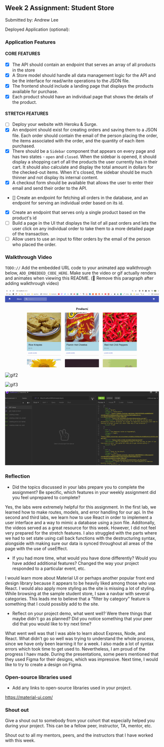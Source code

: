 ## Week 2 Assignment: Student Store

Submitted by: Andrew Lee

Deployed Application (optional): 

### Application Features

#### CORE FEATURES

- [X] The API should contain an endpoint that serves an array of all products in the store
- [X] A Store model should handle all data management logic for the API and be the interface for read/write operations to the JSON file.
- [X] The frontend should include a landing page that displays the products available for purchase.
- [X] Each product should have an individual page that shows the details of the product.

#### STRETCH FEATURES

- [ ] Deploy your website with Heroku & Surge. 
- [X] An endpoint should exist for creating orders and saving them to a JSON file. Each order should contain the email of the person placing the order, the items associated with the order, and the quantity of each item purchased.
- [X] There should be a `Sidebar` component that appears on every page and has two states - `open` and `closed`. When the sidebar is opened, it should display a shopping cart of all the products the user currently has in their cart. It should also calculate and display the total amount in dollars for the checked-out items. When it's closed, the sidebar should be much thinner and not display its internal content.
- [X] A checkout form should be available that allows the user to enter their email and send their order to the API.
- [] Create an endpoint for fetching all orders in the database, and an endpoint for serving an individual order based on its id.
- [X] Create an endpoint that serves only a single product based on the product's id
- [ ] Build a page in the UI that displays the list of all past orders and lets the user click on any individual order to take them to a more detailed page of the transaction.
- [ ] Allow users to use an input to filter orders by the email of the person who placed the order.

### Walkthrough Video

`TODO://` Add the embedded URL code to your animated app walkthrough below, `ADD_EMBEDDED_CODE_HERE`. Make sure the video or gif actually renders and animates when viewing this README. (🚫 Remove this paragraph after adding walkthrough video)

![gif1](https://github.com/f1rstpr/w2_assignment/blob/master/gifs/walkthrough1.gif)

![gif2](https://github.com/f1rstpr/w2_assignment/blob/master/gifs/walkthrough2.gif)

![gif3](https://github.com/f1rstpr/w2_assignment/blob/master/gifs/walkthrough3.gif)

![requests](https://github.com/f1rstpr/w2_assignment/blob/master/gifs/requests.gif)

### Reflection

* Did the topics discussed in your labs prepare you to complete the assignment? Be specific, which features in your weekly assignment did you feel unprepared to complete?

Yes, the labs were extremely helpful for this assignment. In the first lab, we learned how to make routes, models, and error handling for our api. In the second and third labs, we learn how to use React in order to implement a user interface and a way to mimic a database using a json file. Additonally, the videos served as a great resource for this week. However, I did not feel very prepared for the stretch features. I also struggled with the parts where we had to set state using call back functions with the destructuring syntax, alongside with making sure our data is synced throughout all areas of the page with the use of useEffect.

* If you had more time, what would you have done differently? Would you have added additional features? Changed the way your project responded to a particular event, etc.
  
I would learn more about Material UI or perhaps another popular front end design library because it appears to be heavily liked among those who use React. I would also apply more styling as the site is missing a lot of styling. While browsing at the sample student store, I saw a navbar with several categories. This leads me to believe that a "filter by category" feature is something that I could possibly add to the site.

* Reflect on your project demo, what went well? Were there things that maybe didn't go as planned? Did you notice something that your peer did that you would like to try next time?

What went well was that I was able to learn about Express, Node, and React. What didn't go so well was trying to understand the whole process, since we have only been learning it for a week. I also made a lot of syntax errors which took time to get used to. Nevertheless, I am proud of the progress I haev made. During the presentations, some peers mentioned that they used Figma for their designs, which was impressive. Next time, I would like to try to create a design on Figma. 

### Open-source libraries used

- Add any links to open-source libraries used in your project.

https://material-ui.com/

### Shout out

Give a shout out to somebody from your cohort that especially helped you during your project. This can be a fellow peer, instructor, TA, mentor, etc.

Shout out to all my mentors, peers, and the instructors that I have worked with this week.  
